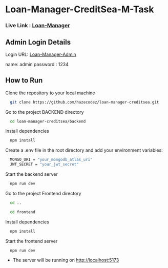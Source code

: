 # Loan-Manager-CreditSea-M-Task

### Live Link : [Loan-Manager](https://loan-manager-fawn.vercel.app)

## Admin Login Details

Login URL: [Loan-Manager-Admin](https://loan-manager-fawn.vercel.app/admin/login)

name: admin
password : 1234

## How to Run

Clone the repository to your local machine

```bash
  git clone https://github.com/hazecodez/loan-manager-creditsea.git
```

Go to the project BACKEND directory

```bash
  cd loan-manager-creditsea/backend
```

Install dependencies

```bash
  npm install
```

Create a .env file in the root directory and add your environment variables:

```bash
  MONGO_URI = "your_mongodb_atlas_uri"
  JWT_SECRET = "your_jwt_secret"

```

Start the backend server

```bash
  npm run dev
```

Go to the project Frontend directory

```bash
  cd ..
```
```bash
  cd frontend
```

Install dependencies

```bash
  npm install
```

Start the frontend server

```bash
  npm run dev
```


- The server will be running on [http://localhost:5173](http://localhost:5173)